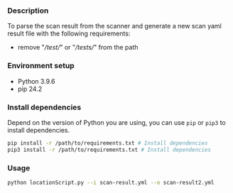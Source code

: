 ### Description
To parse the scan result from the scanner and generate a new scan yaml result file with the following requirements:
- remove "*/test/*" or "*/tests/*" from the path

### Environment setup
- Python 3.9.6
- pip 24.2


### Install dependencies
Depend on the version of Python you are using, you can use `pip` or `pip3` to install dependencies.
```bash
pip install -r /path/to/requirements.txt # Install dependencies
pip3 install -r /path/to/requirements.txt # Install dependencies
```


### Usage
```bash
python locationScript.py --i scan-result.yml --o scan-result2.yml
```
